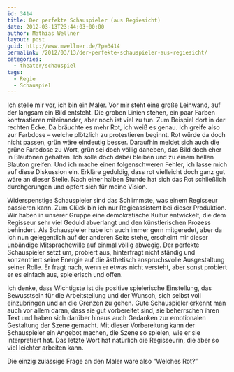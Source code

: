 ```yaml
---
id: 3414
title: Der perfekte Schauspieler (aus Regiesicht)
date: 2012-03-13T23:44:03+00:00
author: Mathias Wellner
layout: post
guid: http://www.mwellner.de/?p=3414
permalink: /2012/03/13/der-perfekte-schauspieler-aus-regiesicht/
categories:
  - theater/schauspiel
tags:
  - Regie
  - Schauspiel
---
```

Ich stelle mir vor, ich bin ein Maler. Vor mir steht eine große Leinwand, auf der langsam ein Bild entsteht. Die groben Linien stehen, ein paar Farben kontrastieren miteinander, aber noch ist viel zu tun. Zum Beispiel dort in der rechten Ecke. Da bräuchte es mehr Rot, ich weiß es genau. Ich greife also zur Farbdose &ndash; welche plötzlich zu protestieren beginnt. Rot würde da doch nicht passen, grün wäre eindeutig besser. Daraufhin meldet sich auch die grüne Farbdose zu Wort, grün sei doch völlig daneben, das Bild doch eher in Blautönen gehalten. Ich solle doch dabei bleiben und zu einem hellen Blauton greifen. Und ich mache einen folgenschweren Fehler, ich lasse mich auf diese Diskussion ein. Erkläre geduldig, dass rot vielleicht doch ganz gut wäre an dieser Stelle. Nach einer halben Stunde hat sich das Rot schließlich durchgerungen und opfert sich für meine Vision. 

Widerspenstige Schauspieler sind das Schlimmste, was einem Regisseur passieren kann. Zum Glück bin ich nur Regieassistent bei dieser Produktion. Wir haben in unserer Gruppe eine demokratische Kultur entwickelt, die dem Regisseur sehr viel Geduld abverlangt und den künstlerischen Prozess behindert. Als Schauspieler habe ich auch immer gern mitgeredet, aber da ich nun gelegentlich auf der anderen Seite stehe, erscheint mir dieser unbändige Mitsprachewille auf einmal völlig abwegig. Der perfekte Schauspieler setzt um, probiert aus, hinterfragt nicht ständig und konzentriert seine Energie auf die ästhetisch anspruchsvolle Ausgestaltung seiner Rolle. Er fragt nach, wenn er etwas nicht versteht, aber sonst probiert er es einfach aus, spielerisch und offen. 

Ich denke, dass Wichtigste ist die positive spielerische Einstellung, das Bewusstsein für die Arbeitsteilung und der Wunsch, sich selbst voll einzubringen und an die Grenzen zu gehen. Gute Schauspieler erkennt man auch vor allem daran, dass sie gut vorbereitet sind, sie beherrschen ihren Text und haben sich darüber hinaus auch Gedanken zur emotionalen Gestaltung der Szene gemacht. Mit dieser Vorbereitung kann der Schauspieler ein Angebot machen, die Szene so spielen, wie er sie interpretiert hat. Das letzte Wort hat natürlich die Regisseurin, die aber so viel leichter arbeiten kann. 

Die einzig zulässige Frage an den Maler wäre also &#8220;Welches Rot?&#8221;